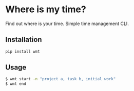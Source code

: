 # Where is my time?
Find out where is your time. Simple time management CLI.

## Installation
```bash
pip install wmt
```
## Usage
```bash
$ wmt start -n "project a, task b, initial work"
$ wmt end
```
